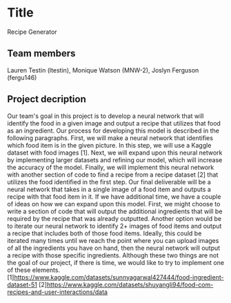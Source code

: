# Title
Recipe Generator
## Team members
Lauren Testin (ltestin), Monique Watson (MNW-2), Joslyn Ferguson (fergu146)
## Project decription
Our team's goal in this project is to develop a neural network that will identify the food in a given image and output a recipe that utilizes that food as an ingredient. Our process for developing this model is described in the following paragraphs.
First, we will make a neural network that identifies which food item is in the given picture. In this step, we will use a Kaggle dataset with food images [1]. Next, we will expand upon this neural network by implementing larger datasets and refining our model, which will increase the accuracy of the model. Finally, we will implement this neural network with another section of code to find a recipe from a recipe dataset [2] that utilizes the food identified in the first step. Our final deliverable will be a neural network that takes in a single image of a food item and outputs a recipe with that food item in it.
If we have additional time, we have a couple of ideas on how we can expand upon this model. First, we might choose to write a section of code that will output the additional ingredients that will be required by the recipe that was already outputted. Another option would be to iterate our neural network to identify 2+ images of food items and output a recipe that includes both of those food items. Ideally, this could be iterated many times until we reach the point where you can upload images of all the ingredients you have on hand, then the neural network will output a recipe with those specific ingredients. Although these two things are not the goal of our project, if there is time, we would like to try to implement one of these elements.
[1]https://www.kaggle.com/datasets/sunnyagarwal427444/food-ingredient-dataset-51
[2]https://www.kaggle.com/datasets/shuyangli94/food-com-recipes-and-user-interactions/data
